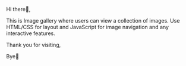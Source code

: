 Hi there👋,

This is Image gallery where users can view a collection of images. Use HTML/CSS for layout and JavaScript for image navigation and any interactive features.

Thank you for visiting,

Bye👋

